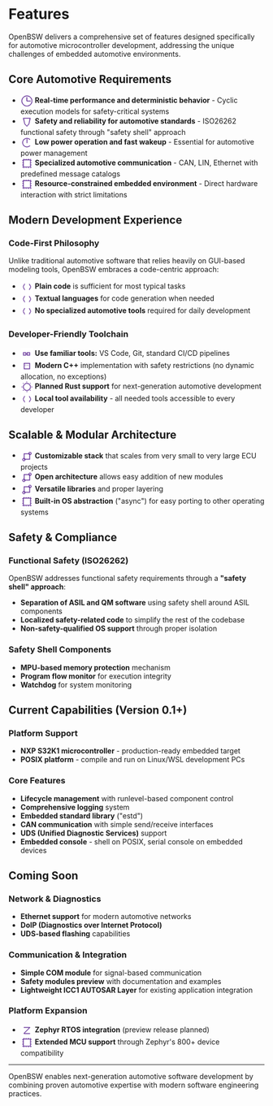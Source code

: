# Features

OpenBSW delivers a comprehensive set of features designed specifically for automotive microcontroller development, addressing the unique challenges of embedded automotive environments.

## Core Automotive Requirements

- <img src="images/clock-realtime.png" width="24" style="display: inline; vertical-align: middle;"> **Real-time performance and deterministic behavior** - Cyclic execution models for safety-critical systems
- <img src="images/shield-safety.png" width="24" style="display: inline; vertical-align: middle;"> **Safety and reliability for automotive standards** - ISO26262 functional safety through "safety shell" approach
- <img src="images/power-lowpower.png" width="24" style="display: inline; vertical-align: middle;"> **Low power operation and fast wakeup** - Essential for automotive power management
- <img src="images/chip-mcu.png" width="24" style="display: inline; vertical-align: middle;"> **Specialized automotive communication** - CAN, LIN, Ethernet with predefined message catalogs
- <img src="images/chip-mcu.png" width="24" style="display: inline; vertical-align: middle;"> **Resource-constrained embedded environment** - Direct hardware interaction with strict limitations

## Modern Development Experience

### Code-First Philosophy
Unlike traditional automotive software that relies heavily on GUI-based modeling tools, OpenBSW embraces a code-centric approach:
- <img src="images/code-config.png" width="24" style="display: inline; vertical-align: middle;"> **Plain code** is sufficient for most typical tasks
- <img src="images/code-config.png" width="24" style="display: inline; vertical-align: middle;"> **Textual languages** for code generation when needed
- <img src="images/code-config.png" width="24" style="display: inline; vertical-align: middle;"> **No specialized automotive tools** required for daily development

### Developer-Friendly Toolchain
- <img src="images/flow-ci.png" width="24" style="display: inline; vertical-align: middle;"> **Use familiar tools:** VS Code, Git, standard CI/CD pipelines
- <img src="images/cpp.png" width="24" style="display: inline; vertical-align: middle;"> **Modern C++** implementation with safety restrictions (no dynamic allocation, no exceptions)
- <img src="images/rust.png" width="24" style="display: inline; vertical-align: middle;"> **Planned Rust support** for next-generation automotive development
- <img src="images/code-config.png" width="24" style="display: inline; vertical-align: middle;"> **Local tool availability** - all needed tools accessible to every developer

## Scalable & Modular Architecture

- <img src="images/puzzle-modular.png" width="24" style="display: inline; vertical-align: middle;"> **Customizable stack** that scales from very small to very large ECU projects
- <img src="images/puzzle-modular.png" width="24" style="display: inline; vertical-align: middle;"> **Open architecture** allows easy addition of new modules
- <img src="images/puzzle-modular.png" width="24" style="display: inline; vertical-align: middle;"> **Versatile libraries** and proper layering
- <img src="images/chip-mcu.png" width="24" style="display: inline; vertical-align: middle;"> **Built-in OS abstraction** ("async") for easy porting to other operating systems

## Safety & Compliance

### Functional Safety (ISO26262)
OpenBSW addresses functional safety requirements through a **"safety shell" approach**:
- **Separation of ASIL and QM software** using safety shell around ASIL components
- **Localized safety-related code** to simplify the rest of the codebase
- **Non-safety-qualified OS support** through proper isolation

### Safety Shell Components
- **MPU-based memory protection** mechanism
- **Program flow monitor** for execution integrity
- **Watchdog** for system monitoring

## Current Capabilities (Version 0.1+)

### Platform Support
- **NXP S32K1 microcontroller** - production-ready embedded target
- **POSIX platform** - compile and run on Linux/WSL development PCs

### Core Features
- **Lifecycle management** with runlevel-based component control
- **Comprehensive logging** system
- **Embedded standard library** ("estd")
- **CAN communication** with simple send/receive interfaces
- **UDS (Unified Diagnostic Services)** support
- **Embedded console** - shell on POSIX, serial console on embedded devices

## Coming Soon

### Network & Diagnostics
- **Ethernet support** for modern automotive networks
- **DoIP (Diagnostics over Internet Protocol)** 
- **UDS-based flashing** capabilities

### Communication & Integration
- **Simple COM module** for signal-based communication
- **Safety modules preview** with documentation and examples
- **Lightweight ICC1 AUTOSAR Layer** for existing application integration

### Platform Expansion
- <img src="images/zephyr.png" width="24" style="display: inline; vertical-align: middle;"> **Zephyr RTOS integration** (preview release planned)
- <img src="images/chip-mcu.png" width="24" style="display: inline; vertical-align: middle;"> **Extended MCU support** through Zephyr's 800+ device compatibility

---

OpenBSW enables next-generation automotive software development by combining proven automotive expertise with modern software engineering practices.